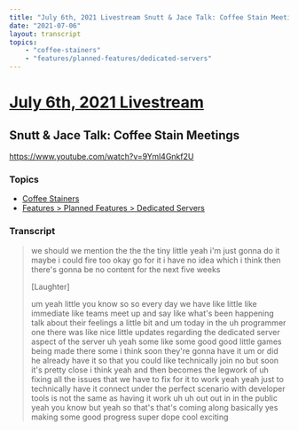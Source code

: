 ```yaml
---
title: "July 6th, 2021 Livestream Snutt & Jace Talk: Coffee Stain Meetings"
date: "2021-07-06"
layout: transcript
topics:
    - "coffee-stainers"
    - "features/planned-features/dedicated-servers"
---
```

# [July 6th, 2021 Livestream](../2021-07-06.md)
## Snutt & Jace Talk: Coffee Stain Meetings
https://www.youtube.com/watch?v=9Yml4Gnkf2U

### Topics
* [Coffee Stainers](../topics/coffee-stainers.md)
* [Features > Planned Features > Dedicated Servers](../topics/features/planned-features/dedicated-servers.md)

### Transcript

> we should we mention the the the tiny little yeah i'm just gonna do it maybe i could fire too okay go for it i have no idea which i think then there's gonna be no content for the next five weeks
>
> [Laughter]
>
> um yeah little you know so so every day we have like little like immediate like teams meet up and say like what's been happening talk about their feelings a little bit and um today in the uh programmer one there was like nice little updates regarding the dedicated server aspect of the server uh yeah some like some good good little games being made there some i think soon they're gonna have it um or did he already have it so that you could like technically join no but soon it's pretty close i think yeah and then becomes the legwork of uh fixing all the issues that we have to fix for it to work yeah yeah just to technically have it connect under the perfect scenario with developer tools is not the same as having it work uh uh out out in in the public yeah you know but yeah so that's that's coming along basically yes making some good progress super dope cool exciting
